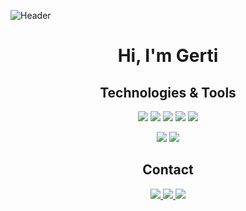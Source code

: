![Header](https://your-banner-image-url.com)

<div align="center">
  <h1>Hi, I'm Gerti</h1>
</div>


<div align="center">
  <h2>Technologies & Tools</h2>
  <p>
    <img src="https://img.shields.io/badge/-JavaScript-black?style=flat&logo=javascript" />
    <img src="https://img.shields.io/badge/-Python-black?style=flat&logo=python" />
    <img src="https://img.shields.io/badge/-React-black?style=flat&logo=react" />
    <img src="https://img.shields.io/badge/-Node.js-black?style=flat&logo=node.js" />
    <img src="https://img.shields.io/badge/-C-black?style=flat&logo=C" />
  </p>
</div>


<div align="center">
  <p>
    <img src="https://github-readme-stats.vercel.app/api?username=gerti0&show_icons=true&theme=dark" />
    <img src="https://github-readme-stats.vercel.app/api/top-langs/?username=yourusername&layout=compact&theme=dark" />
  </p>
</div>

<div align="center">
  <h2>Contact</h2>
  <p>
    <a href="https://www.linkedin.com/in/yourprofile/">
      <img src="https://img.shields.io/badge/-LinkedIn-black?style=flat&logo=linkedin" />
    </a>
    <a href="https://twitter.com/yourprofile">
      <img src="https://img.shields.io/badge/-Twitter-black?style=flat&logo=twitter" />
    </a>
    <a href="https://yourwebsite.com">
      <img src="https://img.shields.io/badge/-Website-black?style=flat&logo=google-chrome" />
    </a>
  </p>
</div>
